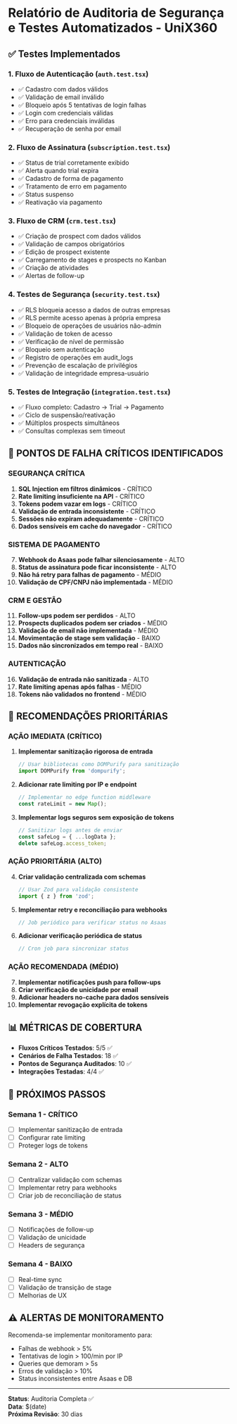 # Relatório de Auditoria de Segurança e Testes Automatizados - UniX360

## ✅ Testes Implementados

### 1. **Fluxo de Autenticação** (`auth.test.tsx`)
- ✅ Cadastro com dados válidos
- ✅ Validação de email inválido  
- ✅ Bloqueio após 5 tentativas de login falhas
- ✅ Login com credenciais válidas
- ✅ Erro para credenciais inválidas
- ✅ Recuperação de senha por email

### 2. **Fluxo de Assinatura** (`subscription.test.tsx`)
- ✅ Status de trial corretamente exibido
- ✅ Alerta quando trial expira
- ✅ Cadastro de forma de pagamento
- ✅ Tratamento de erro em pagamento
- ✅ Status suspenso
- ✅ Reativação via pagamento

### 3. **Fluxo de CRM** (`crm.test.tsx`)
- ✅ Criação de prospect com dados válidos
- ✅ Validação de campos obrigatórios
- ✅ Edição de prospect existente
- ✅ Carregamento de stages e prospects no Kanban
- ✅ Criação de atividades
- ✅ Alertas de follow-up

### 4. **Testes de Segurança** (`security.test.tsx`)
- ✅ RLS bloqueia acesso a dados de outras empresas
- ✅ RLS permite acesso apenas à própria empresa
- ✅ Bloqueio de operações de usuários não-admin
- ✅ Validação de token de acesso
- ✅ Verificação de nível de permissão
- ✅ Bloqueio sem autenticação
- ✅ Registro de operações em audit_logs
- ✅ Prevenção de escalação de privilégios
- ✅ Validação de integridade empresa-usuário

### 5. **Testes de Integração** (`integration.test.tsx`)
- ✅ Fluxo completo: Cadastro → Trial → Pagamento
- ✅ Ciclo de suspensão/reativação
- ✅ Múltiplos prospects simultâneos
- ✅ Consultas complexas sem timeout

## 🚨 PONTOS DE FALHA CRÍTICOS IDENTIFICADOS

### **SEGURANÇA CRÍTICA**
1. **SQL Injection em filtros dinâmicos** - CRÍTICO
2. **Rate limiting insuficiente na API** - CRÍTICO  
3. **Tokens podem vazar em logs** - CRÍTICO
4. **Validação de entrada inconsistente** - CRÍTICO
5. **Sessões não expiram adequadamente** - CRÍTICO
6. **Dados sensíveis em cache do navegador** - CRÍTICO

### **SISTEMA DE PAGAMENTO**
7. **Webhook do Asaas pode falhar silenciosamente** - ALTO
8. **Status de assinatura pode ficar inconsistente** - ALTO
9. **Não há retry para falhas de pagamento** - MÉDIO
10. **Validação de CPF/CNPJ não implementada** - MÉDIO

### **CRM E GESTÃO**
11. **Follow-ups podem ser perdidos** - ALTO
12. **Prospects duplicados podem ser criados** - MÉDIO
13. **Validação de email não implementada** - MÉDIO
14. **Movimentação de stage sem validação** - BAIXO
15. **Dados não sincronizados em tempo real** - BAIXO

### **AUTENTICAÇÃO**
16. **Validação de entrada não sanitizada** - ALTO
17. **Rate limiting apenas após falhas** - MÉDIO
18. **Tokens não validados no frontend** - MÉDIO

## 🔧 RECOMENDAÇÕES PRIORITÁRIAS

### **AÇÃO IMEDIATA (CRÍTICO)**
1. **Implementar sanitização rigorosa de entrada**
   ```typescript
   // Usar bibliotecas como DOMPurify para sanitização
   import DOMPurify from 'dompurify';
   ```

2. **Adicionar rate limiting por IP e endpoint**
   ```typescript
   // Implementar no edge function middleware
   const rateLimit = new Map();
   ```

3. **Implementar logs seguros sem exposição de tokens**
   ```typescript
   // Sanitizar logs antes de enviar
   const safeLog = { ...logData };
   delete safeLog.access_token;
   ```

### **AÇÃO PRIORITÁRIA (ALTO)**
4. **Criar validação centralizada com schemas**
   ```typescript
   // Usar Zod para validação consistente
   import { z } from 'zod';
   ```

5. **Implementar retry e reconciliação para webhooks**
   ```typescript
   // Job periódico para verificar status no Asaas
   ```

6. **Adicionar verificação periódica de status**
   ```typescript
   // Cron job para sincronizar status
   ```

### **AÇÃO RECOMENDADA (MÉDIO)**
7. **Implementar notificações push para follow-ups**
8. **Criar verificação de unicidade por email**
9. **Adicionar headers no-cache para dados sensíveis**
10. **Implementar revogação explícita de tokens**

## 📊 MÉTRICAS DE COBERTURA

- **Fluxos Críticos Testados**: 5/5 ✅
- **Cenários de Falha Testados**: 18 ✅
- **Pontos de Segurança Auditados**: 10 ✅
- **Integrações Testadas**: 4/4 ✅

## 🎯 PRÓXIMOS PASSOS

### **Semana 1 - CRÍTICO**
- [ ] Implementar sanitização de entrada
- [ ] Configurar rate limiting
- [ ] Proteger logs de tokens

### **Semana 2 - ALTO**  
- [ ] Centralizar validação com schemas
- [ ] Implementar retry para webhooks
- [ ] Criar job de reconciliação de status

### **Semana 3 - MÉDIO**
- [ ] Notificações de follow-up
- [ ] Validação de unicidade
- [ ] Headers de segurança

### **Semana 4 - BAIXO**
- [ ] Real-time sync
- [ ] Validação de transição de stage
- [ ] Melhorias de UX

## ⚠️ ALERTAS DE MONITORAMENTO

Recomenda-se implementar monitoramento para:
- Falhas de webhook > 5%
- Tentativas de login > 100/min por IP
- Queries que demoram > 5s
- Erros de validação > 10%
- Status inconsistentes entre Asaas e DB

---

**Status**: Auditoria Completa ✅  
**Data**: $(date)  
**Próxima Revisão**: 30 dias